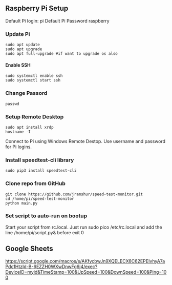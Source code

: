 

## Raspberry Pi Setup
Default Pi login: pi
Default Pi Password raspberry

### Update Pi
    sudo apt update
    sudo apt upgrade
    sudo apt full-upgrade #if want to upgrade os also

#### Enable SSH
    sudo systemctl enable ssh
    sudo systemctl start ssh

### Change Passord
    passwd

### Setup Remote Desktop
    sudo apt install xrdp
    hostname -I
Connect to Pi using Windows Remote Destop. Use username and password for Pi logins.

### Install speedtest-cli library
    sudo pip3 install speedtest-cli 

### Clone repo from GitHub
    git clone https://github.com/jramshur/speed-test-monitor.git
    cd /home/pi/speed-test-monitor
    python main.py
### Set script to auto-run on bootup
Start your script from rc.local. Just run  sudo pico /etc/rc.local  and add the line  /home/pi/script.py&  before exit 0

## Google Sheets
https://script.google.com/macros/s/AKfycbwJn9XQELECX6C62EPEIvhyA7aPdc1HtzId-B-6EZZH0WXwDnwFg6j4/exec?DeviceID=myid&TimeStamp=100&UpSpeed=100&DownSpeed=100&Ping=100

